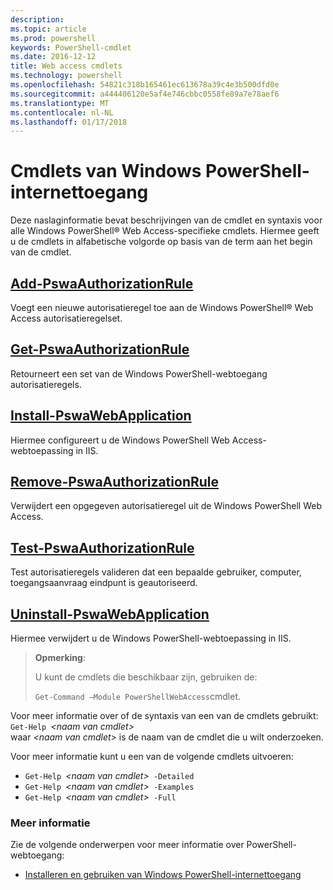 ```yaml
---
description: 
ms.topic: article
ms.prod: powershell
keywords: PowerShell-cmdlet
ms.date: 2016-12-12
title: Web access cmdlets
ms.technology: powershell
ms.openlocfilehash: 54821c318b165461ec613678a39c4e3b500dfd0e
ms.sourcegitcommit: a444406120e5af4e746cbbc0558fe89a7e78aef6
ms.translationtype: MT
ms.contentlocale: nl-NL
ms.lasthandoff: 01/17/2018
---
```

# <a name="windows-powershell-web-access-cmdlets"></a>Cmdlets van Windows PowerShell-internettoegang

Deze naslaginformatie bevat beschrijvingen van de cmdlet en syntaxis voor alle Windows PowerShell® Web Access-specifieke cmdlets. Hiermee geeft u de cmdlets in alfabetische volgorde op basis van de term aan het begin van de cmdlet.

## <a name="add-pswaauthorizationruleadd-pswaauthorizationrulemd"></a>[Add-PswaAuthorizationRule](add-pswaauthorizationrule.md)

Voegt een nieuwe autorisatieregel toe aan de Windows PowerShell® Web Access autorisatieregelset.

## <a name="get-pswaauthorizationruleget-pswaauthorizationrulemd"></a>[Get-PswaAuthorizationRule](get-pswaauthorizationrule.md)

Retourneert een set van de Windows PowerShell-webtoegang autorisatieregels.

## <a name="install-pswawebapplicationinstall-pswawebapplicationmd"></a>[Install-PswaWebApplication](install-pswawebapplication.md)

Hiermee configureert u de Windows PowerShell Web Access-webtoepassing in IIS.

## <a name="remove-pswaauthorizationruleremove-pswaauthorizationrulemd"></a>[Remove-PswaAuthorizationRule](remove-pswaauthorizationrule.md)

Verwijdert een opgegeven autorisatieregel uit de Windows PowerShell Web Access.

## <a name="test-pswaauthorizationruletest-pswaauthorizationrulemd"></a>[Test-PswaAuthorizationRule](test-pswaauthorizationrule.md)

Test autorisatieregels valideren dat een bepaalde gebruiker, computer, toegangsaanvraag eindpunt is geautoriseerd.

## <a name="uninstall-pswawebapplicationuninstall-pswawebapplicationmd"></a>[Uninstall-PswaWebApplication](uninstall-pswawebapplication.md)

Hiermee verwijdert u de Windows PowerShell-webtoepassing in IIS.

>**Opmerking**:
>
>U kunt de cmdlets die beschikbaar zijn, gebruiken de:
>
> `Get-Command –Module PowerShellWebAccess`cmdlet.

Voor meer informatie over of de syntaxis van een van de cmdlets gebruikt:  
`Get-Help `*&lt;naam van cmdlet&gt;*  
waar  *&lt;naam van cmdlet&gt;*  is de naam van de cmdlet die u wilt onderzoeken.

Voor meer informatie kunt u een van de volgende cmdlets uitvoeren:

- `Get-Help `*&lt;naam van cmdlet&gt;*` -Detailed`
- `Get-Help `*&lt;naam van cmdlet&gt;*` -Examples`
- `Get-Help `*&lt;naam van cmdlet&gt;*` -Full`

### <a name="more-information"></a>Meer informatie

Zie de volgende onderwerpen voor meer informatie over PowerShell-webtoegang:

- [Installeren en gebruiken van Windows PowerShell-internettoegang](../install-and-use-windows-powershell-web-access.md)

